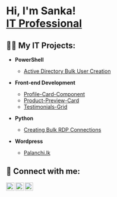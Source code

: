<h1>Hi, I'm Sanka! <br/> <a href="https://www.linkedin.com/in/sankasoysa/">IT Professional</a></h1>

<h2>👨‍💻 My IT Projects:</h2>

- <b>PowerShell</b>
  - [Active Directory Bulk User Creation](https://sankasoysa.com)
- <b>Front-end Development</b>
  - [Profile-Card-Component](https://github.com/sankasoysa/profile-card-component)
  - [Product-Preview-Card](https://github.com/sankasoysa/product-preview-card)
  - [Testimonials-Grid](https://github.com/sankasoysa/testimonials-grid)
 
- <b>Python</b>
  - [Creating Bulk RDP Connections](https://github.com/sankasoysa/RDP_Connection_Creator.git)
- <b>Wordpress</b>
  - [Palanchi.lk](https://palanchi.lk)

<h2> 🤳 Connect with me:</h2>

[<img align="left" alt="sankasoysa | Twitter" width="22px" src="https://cdn.jsdelivr.net/npm/simple-icons@v3/icons/twitter.svg" />][twitter]
[<img align="left" alt="sankasoysa | LinkedIn" width="22px" src="https://cdn.jsdelivr.net/npm/simple-icons@v3/icons/linkedin.svg" />][linkedin]
[<img align="left" alt="sankasoysa | Instagram" width="22px" src="https://cdn.jsdelivr.net/npm/simple-icons@v3/icons/instagram.svg" />][instagram]

[twitter]: https://twitter.com/sankasoysatw
[instagram]: https://www.instagram.com/sankasoysa/
[linkedin]: https://www.linkedin.com/in/sankasoysa/

<!--      

Here are some ideas to get you started:

- 🔭 I’m currently working on ...
- 🌱 I’m currently learning ...
- 👯 I’m looking to collaborate on ...
- 🤔 I’m looking for help with ...
- 💬 Ask me about ...
- 📫 How to reach me: ...
- 😄 Pronouns: ...
- ⚡ Fun fact: ...
-->
